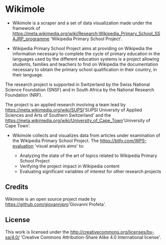Wikimole
=========

* Wikimole is a scraper and a set of data visualization made under the framework of 
<https://meta.wikimedia.org/wiki/Research:Wikipedia_Primary_School_SSAJRP_programme> 'Wikipedia Primary School Project'.

* Wikipedia Primary School Project aims at providing on Wikipedia the information necessary to complete the cycle of primary education in the languages used by the different education systems is a project allowing students, families and teachers to find on Wikipedia the documentation necessary to obtain the primary school qualification in their country, in their language.<br/>

The research project is supported in Switzerland by the Swiss National Science Foundation (SNSF) and in South Africa by the National Research Foundation (NRF).<br/>

The project is an applied research involving a team lead by <https://meta.wikimedia.org/wiki/SUPSI>'SUPSI University of Applied Sciences and Arts of Southern Switzerland' and the <https://meta.wikimedia.org/wiki/University_of_Cape_Town>'University of Cape Town'.

* Wikimole collects and visualizes data from articles under examination of the Wikipedia Primary School Project. 
The <https://bitly.com/WPS-evaluation> 'visual analysis aims' to:

	* Analyzing the state of the art of topics related to Wikipedia Primary School Project
	* Verifying the project impact in Wikipedia content
	* Evaluating significant variables of interest for other research projects

Credits
--------
Wikimole is an open source project made by <https://github.com/giovannipro>'Giovanni Profeta'.


License
--------
This work is licensed under the <http://creativecommons.org/licenses/by-sa/4.0/> 'Creative Commons Attribution-Share Alike 4.0 International license'.
